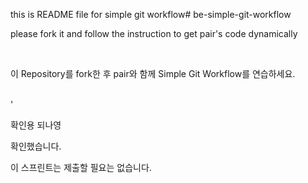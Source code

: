 this is README file for simple git workflow# be-simple-git-workflow

please fork it and follow the instruction to get pair's code dynamically

<br />

이 Repository를 fork한 후 pair와 함께 Simple Git Workflow를 연습하세요.

<br />'

<p> 확인용 되나영 </p>

<p> 확인했습니다.</p>
이 스프린트는 제출할 필요는 없습니다.
